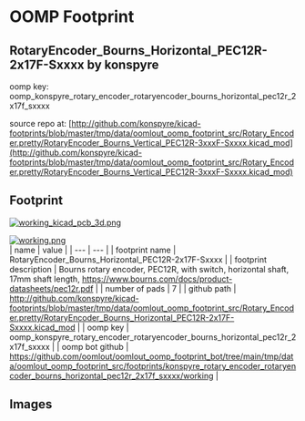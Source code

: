 # OOMP Footprint  
## RotaryEncoder_Bourns_Horizontal_PEC12R-2x17F-Sxxxx  by konspyre  
  
oomp key: oomp_konspyre_rotary_encoder_rotaryencoder_bourns_horizontal_pec12r_2x17f_sxxxx  
  
source repo at: [http://github.com/konspyre/kicad-footprints/blob/master/tmp/data/oomlout_oomp_footprint_src/Rotary_Encoder.pretty/RotaryEncoder_Bourns_Vertical_PEC12R-3xxxF-Sxxxx.kicad_mod](http://github.com/konspyre/kicad-footprints/blob/master/tmp/data/oomlout_oomp_footprint_src/Rotary_Encoder.pretty/RotaryEncoder_Bourns_Vertical_PEC12R-3xxxF-Sxxxx.kicad_mod)  
## Footprint  
  
[![working_kicad_pcb_3d.png](working_kicad_pcb_3d_600.png)](working_kicad_pcb_3d.png)  
  
[![working.png](working_600.png)](working.png)  
| name | value | 
| --- | --- | 
| footprint name | RotaryEncoder_Bourns_Horizontal_PEC12R-2x17F-Sxxxx | 
| footprint description | Bourns rotary encoder, PEC12R, with switch, horizontal shaft, 17mm shaft length, https://www.bourns.com/docs/product-datasheets/pec12r.pdf | 
| number of pads | 7 | 
| github path | http://github.com/konspyre/kicad-footprints/blob/master/tmp/data/oomlout_oomp_footprint_src/Rotary_Encoder.pretty/RotaryEncoder_Bourns_Horizontal_PEC12R-2x17F-Sxxxx.kicad_mod | 
| oomp key | oomp_konspyre_rotary_encoder_rotaryencoder_bourns_horizontal_pec12r_2x17f_sxxxx | 
| oomp bot github | https://github.com/oomlout/oomlout_oomp_footprint_bot/tree/main/tmp/data/oomlout_oomp_footprint_src/footprints/konspyre_rotary_encoder_rotaryencoder_bourns_horizontal_pec12r_2x17f_sxxxx/working | 
## Images  
